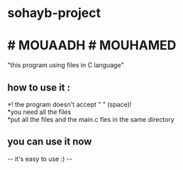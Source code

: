# sohayb-project
# # MOUAADH # MOUHAMED  
  
"this program using files in C language" 
  
## how to use it : ## 
*! the program doesn't accept " " (space)!       
*you need all the files   
*put all the files and the main.c fles in the same directory 

## you can use it now ##
-- it's easy to use :) -- 
